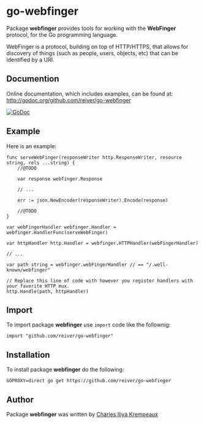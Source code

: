 # go-webfinger

Package **webfinger** provides tools for working with the **WebFinger** protocol, for the Go programming language.

WebFinger is a protocol, building on top of HTTP/HTTPS, that allows for discovery of things (such as people, users, objects, etc) that can be identified by a URI.

## Documention

Online documentation, which includes examples, can be found at: http://godoc.org/github.com/reiver/go-webfinger

[![GoDoc](https://godoc.org/github.com/reiver/go-webfinger?status.svg)](https://godoc.org/github.com/reiver/go-webfinger)

## Example

Here is an example:

```golang
func serveWebFinger(responseWriter http.ResponseWriter, resource string, rels ...string) {
	//@TODO

	var response webfinger.Response

	// ...

	err := json.NewEncoder(responseWriter).Encode(response)

	//@TODO
}

var webFingerHandler webfinger.Handler = webfinger.HandlerFunc(serveWebFinger)

var httpHandler http.Handler = webfinger.HTTPHandler(webFingerHandler)

// ...

var path string = webfinger.webFingerHandler // == "/.well-known/webfinger"

// Replace this line of code with however you register handlers with your favorite HTTP mux.
http.Handle(path, httpHandler)
```

## Import

To import package **webfinger** use `import` code like the follownig:
```
import "github.com/reiver/go-webfinger"
```

## Installation

To install package **webfinger** do the following:
```
GOPROXY=direct go get https://github.com/reiver/go-webfinger
```

## Author

Package **webfinger** was written by [Charles Iliya Krempeaux](http://reiver.link)

